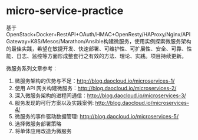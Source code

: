 # micro-service-practice
基于OpenStack+Docker+RestAPI+OAuth/HMAC+OpenResty/HAProxy/Nginx/APIGateway+K8S/Mesos/Marathon/Ansible构建微服务，使用实例探索微服务架构的最佳实践，希望在敏捷开发、快速部署、可维护性、可扩展性、安全、可靠、性能、日志、监控等方面形成整套行之有效的方法、理论、实践。项目持续更新。

微服务系列文章参考：    
1. 微服务架构的优势与不足：http://blog.daocloud.io/microservices-1/    
2. 使用 API 网关构建微服务：http://blog.daocloud.io/microservices-2/    
3. 深入微服务架构的进程间通信：http://blog.daocloud.io/microservices-3/    
4. 服务发现的可行方案以及实践案例: http://blog.daocloud.io/microservices-4/    
5. 微服务的事件驱动数据管理: http://blog.daocloud.io/microservices-5/    
6. 选择微服务部署策略    
7. 将单体应用改造为微服务   

